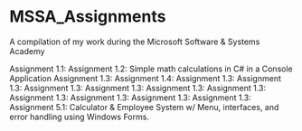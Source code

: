 # MSSA_Assignments
A compilation of my work during the Microsoft Software &amp; Systems Academy

Assignment 1.1:
Assignment 1.2: Simple math calculations in C# in a Console Application
Assignment 1.3: 
Assignment 1.4:
Assignment 1.3:
Assignment 1.3:
Assignment 1.3:
Assignment 1.3:
Assignment 1.3:
Assignment 1.3:
Assignment 1.3:
Assignment 1.3:
Assignment 1.3:
Assignment 1.3:
Assignment 5.1: Calculator & Employee System w/ Menu, interfaces, and error handling using Windows Forms.
